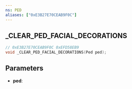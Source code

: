 ```yaml
---
ns: PED
aliases: ["0xE3B27E70CEAB9F0C"]
---
```

## _CLEAR_PED_FACIAL_DECORATIONS

```c
// 0xE3B27E70CEAB9F0C 0xEFD58EB9
void _CLEAR_PED_FACIAL_DECORATIONS(Ped ped);
```


## Parameters
* **ped**: 

